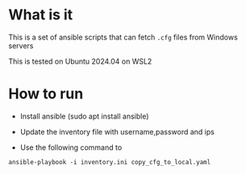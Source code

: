 # What is it 
This is a set of ansible scripts that can fetch `.cfg` files from Windows servers

This is tested on Ubuntu 2024.04 on WSL2

# How to run 

- Install ansible (sudo apt install ansible)
- Update the inventory file with username,password and ips

- Use the following command to 
 ```
 ansible-playbook -i inventory.ini copy_cfg_to_local.yaml
 ```

